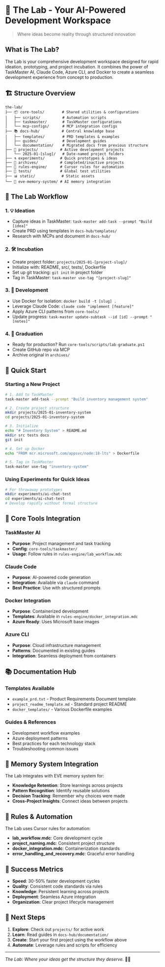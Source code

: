 # 🧪 The Lab - Your AI-Powered Development Workspace

> Where ideas become reality through structured innovation

## What is The Lab?

The Lab is your comprehensive development workspace designed for rapid ideation, prototyping, and project incubation. It combines the power of TaskMaster AI, Claude Code, Azure CLI, and Docker to create a seamless development experience from concept to production.

## 🏗️ Structure Overview

```
the-lab/
├── 📦 core-tools/        # Shared utilities & configurations
│   ├── scripts/          # Automation scripts
│   ├── taskmaster/       # TaskMaster configurations
│   └── mcp-configs/      # MCP integration configs
├── 📚 docs-hub/          # Central knowledge base
│   ├── templates/        # PRD templates & examples
│   ├── guides/           # Development guides
│   └── documentation/    # Migrated docs from previous structure
├── 🚀 projects/          # Active development projects
│   └── 2025-01-[slug]/   # Date-named project folders
├── ⚗️ experiments/       # Quick prototypes & ideas
├── 📁 archives/          # Completed/inactive projects
├── 🔧 rules-engine/      # Cursor rules for automation
├── 🧪 tests/             # Global test utilities
├── 📊 static/            # Static assets
└── 🧠 eve-memory-system/ # AI memory integration
```

## 🌊 The Lab Workflow

### 1. 💡 Ideation
- Capture ideas in TaskMaster: `task-master add-task --prompt "Build [idea]"`
- Create PRD using templates in `docs-hub/templates/`
- Research with MCPs and document in `docs-hub/`

### 2. 🛠️ Incubation  
- Create project folder: `projects/2025-01-[project-slug]/`
- Initialize with: README, src/, tests/, Dockerfile
- Set up git tracking: `git init` in project folder
- Tag in TaskMaster: `task-master use-tag "[project-slug]"`

### 3. 🔨 Development
- Use Docker for isolation: `docker build -t [slug] .`
- Leverage Claude Code: `claude code "implement [feature]"`
- Apply Azure CLI patterns from `core-tools/`
- Update progress: `task-master update-subtask --id [id] --prompt "[notes]"`

### 4. 🚢 Graduation
- Ready for production? Run `core-tools/scripts/lab-graduate.ps1`
- Create GitHub repo via MCP
- Archive original in `archives/`

## 🎯 Quick Start

### Starting a New Project
```bash
# 1. Add to TaskMaster
task-master add-task --prompt "Build inventory management system"

# 2. Create project structure
mkdir projects/2025-01-inventory-system
cd projects/2025-01-inventory-system

# 3. Initialize
echo "# Inventory System" > README.md
mkdir src tests docs
git init

# 4. Set up Docker
echo "FROM mcr.microsoft.com/appsvc/node:18-lts" > Dockerfile

# 5. Tag in TaskMaster
task-master use-tag "inventory-system"
```

### Using Experiments for Quick Ideas
```bash
# For throwaway prototypes
mkdir experiments/ai-chat-test
cd experiments/ai-chat-test
# Develop rapidly without formal structure
```

## 🔧 Core Tools Integration

### TaskMaster AI
- **Purpose**: Project management and task tracking
- **Config**: `core-tools/taskmaster/`
- **Usage**: Follow rules in `rules-engine/lab_workflow.mdc`

### Claude Code
- **Purpose**: AI-powered code generation
- **Integration**: Available via `claude` command
- **Best Practice**: Use with structured prompts

### Docker Integration
- **Purpose**: Containerized development
- **Templates**: Available in `rules-engine/docker_integration.mdc`
- **Azure Ready**: Uses Microsoft base images

### Azure CLI
- **Purpose**: Cloud infrastructure management
- **Patterns**: Documented in existing guides
- **Integration**: Seamless deployment from containers

## 📚 Documentation Hub

### Templates Available
- `example_prd.txt` - Product Requirements Document template
- `project_readme_template.md` - Standard project README
- `docker_templates/` - Various Dockerfile examples

### Guides & References
- Development workflow examples
- Azure deployment patterns
- Best practices for each technology stack
- Troubleshooting common issues

## 🧠 Memory System Integration

The Lab integrates with EVE memory system for:
- **Knowledge Retention**: Store learnings across projects
- **Pattern Recognition**: Identify reusable solutions
- **Decision Tracking**: Remember why choices were made
- **Cross-Project Insights**: Connect ideas between projects

## 🚨 Rules & Automation

The Lab uses Cursor rules for automation:
- **lab_workflow.mdc**: Core development cycle
- **project_naming.mdc**: Consistent project structure
- **docker_integration.mdc**: Containerization standards
- **error_handling_and_recovery.mdc**: Graceful error handling

## 🎯 Success Metrics

- **Speed**: 30-50% faster development cycles
- **Quality**: Consistent code standards via rules
- **Knowledge**: Persistent learning across projects
- **Deployment**: Seamless Azure integration
- **Organization**: Clear project lifecycle management

## 🚀 Next Steps

1. **Explore**: Check out `projects/` for active work
2. **Learn**: Read guides in `docs-hub/documentation/`
3. **Create**: Start your first project using the workflow above
4. **Automate**: Leverage rules and scripts for efficiency

---

*The Lab: Where your ideas get the structure they deserve.* 🧪✨ 